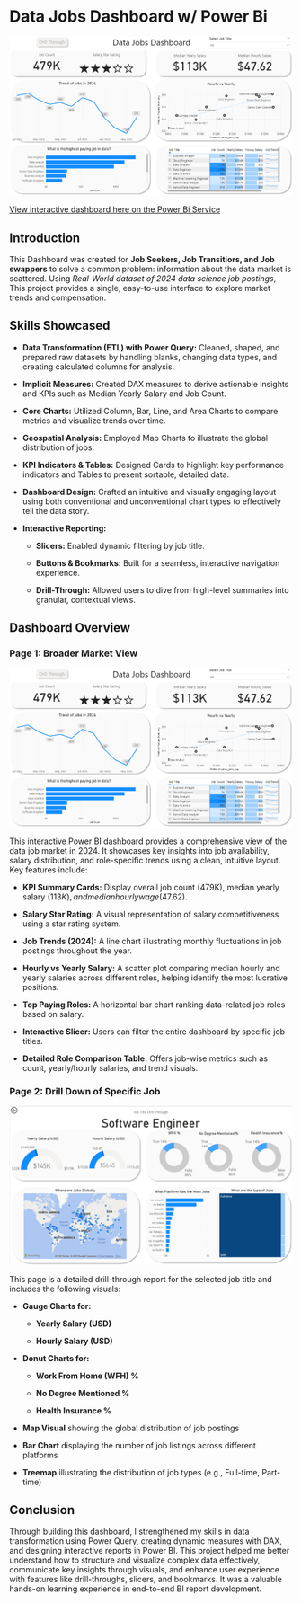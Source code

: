 # Data Jobs Dashboard w/ Power Bi

![Dashboard Page 1](/Images/Page%201%20Main%20Page.png)

[View interactive dashboard here on the Power Bi Service]()

## Introduction

This Dashboard was created for **Job Seekers, Job Transitiors, and Job swappers** to solve a common problem: information about the data market is scattered. Using *Real-World dataset of 2024 data science job postings*, This project provides a single, easy-to-use interface to explore market trends and compensation.

## Skills Showcased

- **Data Transformation (ETL) with Power Query:** Cleaned, shaped, and prepared raw datasets by handling blanks, changing data types, and creating calculated columns for analysis.

- **Implicit Measures:** Created DAX measures to derive actionable insights and KPIs such as Median Yearly Salary and Job Count.

- **Core Charts:** Utilized Column, Bar, Line, and Area Charts to compare metrics and visualize trends over time.

- **Geospatial Analysis:** Employed Map Charts to illustrate the global distribution of jobs.

- **KPI Indicators & Tables:** Designed Cards to highlight key performance indicators and Tables to present sortable, detailed data.

- **Dashboard Design:** Crafted an intuitive and visually engaging layout using both conventional and unconventional chart types to effectively tell the data story.

- **Interactive Reporting:**

    - **Slicers:** Enabled dynamic filtering by job title.

    - **Buttons & Bookmarks:** Built for a seamless, interactive navigation experience.

    - **Drill-Through:** Allowed users to dive from high-level summaries into granular, contextual views.


## Dashboard Overview

### Page 1: Broader Market View

![Dashboard Page 1](/Images/Page%201%20Main%20Page.png)

This interactive Power BI dashboard provides a comprehensive view of the data job market in 2024. It showcases key insights into job availability, salary distribution, and role-specific trends using a clean, intuitive layout. Key features include:

- **KPI Summary Cards:** Display overall job count (479K), median yearly salary ($113K), and median hourly wage ($47.62).

- **Salary Star Rating:** A visual representation of salary competitiveness using a star rating system.

- **Job Trends (2024):** A line chart illustrating monthly fluctuations in job postings throughout the year.

- **Hourly vs Yearly Salary:** A scatter plot comparing median hourly and yearly salaries across different roles, helping identify the most lucrative positions.

- **Top Paying Roles:** A horizontal bar chart ranking data-related job roles based on salary.

- **Interactive Slicer:** Users can filter the entire dashboard by specific job titles.

- **Detailed Role Comparison Table:** Offers job-wise metrics such as count, yearly/hourly salaries, and trend visuals.


### Page 2: Drill Down of Specific Job

![Dashboard Page 2](/Images/Page%202%20Job%20Drill%20Through.png)


This page is a detailed drill-through report for the selected job title and includes the following visuals:

- **Gauge Charts for:**

    - **Yearly Salary (USD)**

    - **Hourly Salary (USD)**

- **Donut Charts for:**

    - **Work From Home (WFH) %**

    - **No Degree Mentioned %**

    - **Health Insurance %**

- **Map Visual** showing the global distribution of job postings

- **Bar Chart** displaying the number of job listings across different platforms

- **Treemap** illustrating the distribution of job types (e.g., Full-time, Part-time)


## Conclusion

Through building this dashboard, I strengthened my skills in data transformation using Power Query, creating dynamic measures with DAX, and designing interactive reports in Power BI. This project helped me better understand how to structure and visualize complex data effectively, communicate key insights through visuals, and enhance user experience with features like drill-throughs, slicers, and bookmarks. It was a valuable hands-on learning experience in end-to-end BI report development.